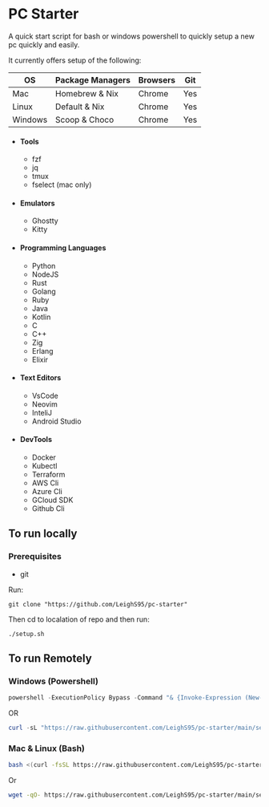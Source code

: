 # PC Starter

A quick start script for bash or windows powershell to quickly setup a new pc quickly and easily.

It currently offers setup of the following:

| OS    | Package Managers |Browsers |Git|
|-------|------------------|---------|---|
| Mac   | Homebrew & Nix   |Chrome   |Yes|
|Linux  | Default & Nix    |Chrome   |Yes|
|Windows| Scoop & Choco    |Chrome   |Yes|

- #### Tools
    - fzf
    - jq
    - tmux
    - fselect (mac only)
- #### Emulators
    - Ghostty
    - Kitty
- #### Programming Languages
    - Python
    - NodeJS
    - Rust
    - Golang
    - Ruby
    - Java
    - Kotlin
    - C
    - C++
    - Zig
    - Erlang
    - Elixir
- #### Text Editors
    - VsCode
    - Neovim
    - InteliJ
    - Android Studio
- #### DevTools
    - Docker
    - Kubectl
    - Terraform
    - AWS Cli
    - Azure Cli
    - GCloud SDK
    - Github Cli

## To run locally

### Prerequisites
 - git

Run:
```
git clone "https://github.com/LeighS95/pc-starter"
```

Then cd to localation of repo and then run:

```
./setup.sh
```

## To run Remotely

### Windows (Powershell)

```powershell
powershell -ExecutionPolicy Bypass -Command "& {Invoke-Expression (New-Object System.Net.WebClient).DownloadString('https://raw.githubusercontent.com/LeighS95/pc-starter/main/setup.ps1')}"
```

OR

```powershell
curl -sL "https://raw.githubusercontent.com/LeighS95/pc-starter/main/setup.ps1" | powershell -ExecutionPolicy Bypass -File -
```

### Mac & Linux (Bash)

```bash
bash <(curl -fsSL https://raw.githubusercontent.com/LeighS95/pc-starter/main/setup.sh)
```

Or

```bash
wget -qO- https://raw.githubusercontent.com/LeighS95/pc-starter/main/setup.sh | bash
```